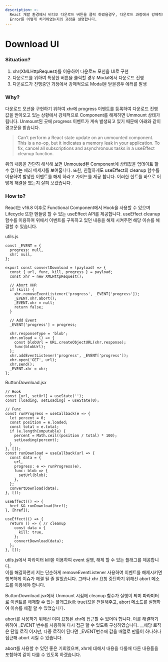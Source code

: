 ```yaml
---
description: >-
  React 개발 환경에서 비디오 다운로드 버튼을 클릭 하였을경우, 다운로드 과정에서 강제적으로 Component를 닫았을 때 발생하는
  Error를 어떻게 처리하였는지의 과정을 설명합니다.
---
```


# Download UI

### Situation?

1. xhr\(XMLHttpRequest\)를 이용하여 다운로드 모션을 UI로 구현
2. 다운로드를 위하여 특정한 버튼을 클릭할 경우 Modal에서 다운로드 진행
3. 다운로드가 진행중인 과정에서 강제적으로 Modal을 닫을경우 에러를 발생

### Why?

다운로드 모션을 구현하기 위하여 xhr에 progress 이벤트를 등록하여 다운로드 진행 값을 받아오고 있는 상황에서 강제적으로 Component를 해제하면 Ummount 상태가 됩니다. Unmount된 곳에 progress 이벤트가 계속 발생되고 있기 때문에 아래와 같이 경고문을 받습니다.

> Can't perform a React state update on an unmounted component. This is a no-op, but it indicates a memory leak in your application. To fix, cancel all subscriptions and asynchronous tasks in a useEffect cleanup function.

위의 내용을 간단히 해석해 보면 Unmouted된 Component에 상태값을 업데이트 할 수 없다는 에러 메세지를 보여줍니다. 또한, 친절하게도 useEffect의 cleanup 함수를 이용하여 발생한 이벤트를 해제 하라고 가이드를 제공 합니다. 이러한 힌트를 바으로 어떻게 해결을 했는지 살펴 보겠습니다.

### How to?

React는 v16.8 이후로 Functional Component에서 Hook을 사용할 수 있으며 Lifecycle 또한 헨들링 할 수 있는 useEffect API를 제공합니다. useEffect cleanup 함수를 이용하여 위에서 이벤트를 구독하고 있던 내용을 해제 시켜주면 해당 이슈를 해결할 수 있습니다.

utils.js

```text
const _EVENT = {
  progress: null,
  xhr: null,
};

export const convertDownload = (payload) => {
  const { url, func, kill, progress } = payload;
  const xhr = new XMLHttpRequest();

  // Abort XHR
  if (kill) {
    xhr.removeEventListener('progress', _EVENT['progress']);
    _EVENT.xhr.abort();
    _EVENT.xhr = null;
    return false;
  }

  // Add Event
  _EVENT['progress'] = progress;

  xhr.responseType = 'blob';
  xhr.onload = () => {
    const blobUrl = URL.createObjectURL(xhr.response);
    func(blobUrl);
  };
  xhr.addEventListener('progress', _EVENT['progress']);
  xhr.open('GET', url);
  xhr.send();
  _EVENT.xhr = xhr;
};
```

ButtonDownload.jsx

```text
// Hook
const [url, setUrl] = useState('');
const [loading, setLoading] = useState(0);

// Func
const runProgress = useCallback(e => {
  let percent = 0;
  const position = e.loaded;
  const total = e.total;
  if (e.lengthComputable) {
    percent = Math.ceil((position / total) * 100);
    setLoading(percent);
  }
}, []);
const runDownload = useCallback(url => {
  const data = {
    url,
    progress: e => runProgress(e),
    func: blob => {
      setUrl(blob);
    },
  };
  convertDownload(data);
}, []);

useEffect(() => {
  href && runDownload(href);
}, [href]);

useEffect(() => {
  return () => { // cleanup
    const data = {
      kill: true,
    };
    convertDownload(data);
  };
}, []);
```

utils.js에서 파라미터 kill을 이용하여 event 실행, 해제 할 수 있는 플래그를 제공합니다.   
이를 해결하면서 저는 단순하게 removeEventListener 사용하여 이벤트를 해제시키면 행복하게 이슈가 해결 될 줄 알았습니다. 그러나 xhr 요청 중단하기 위해선 abort 메소드를 이용해야 합니다.

ButtonDownload.jsx에서 Unmount 시점에 cleanup 함수가 실행이 되며 파라미터로 이벤트를 해제할 수 있는 플래그\(kill: true\)값을 전달해주고, abort 메소드를 실행하여 이슈를 해결 할 수 있었습니다.

abort를 사용하기 위해선 이미 요청된 xhr에 접근할 수 있어야 합니다. 이를 해결하기 위하여 \_EVENT 변수를 사용하여 다시 접근 할 수 있도록 구성하였습니다. __해당 로직은 단일 로직 이지만, 다중 로직이 된다면 \_EVENT변수에 값을 배열로 만들어 하나하나 접근해 abort 시킬 수 있습니다.

abort를 사용할 수 있던 좋은 기회였으며, xhr에 대해서 내용을 다룰때 다른 내용들을 포함하여 같이 다룰 수 있도록 하겠습니다.

